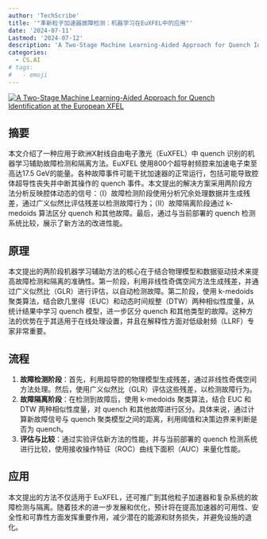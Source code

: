 ```yaml
---
author: 'TechScribe'
title: '"革新粒子加速器故障检测：机器学习在EuXFEL中的应用"'
date: '2024-07-11'
Lastmod: '2024-07-12'
description: 'A Two-Stage Machine Learning-Aided Approach for Quench Identification at the European XFEL'
categories:
  - CS.AI
# tags:
#   - emoji
---
```


[![A Two-Stage Machine Learning-Aided Approach for Quench Identification at the European XFEL](https://arxiv-research-1301205113.cos.ap-guangzhou.myqcloud.com/images/2407.08408v1.pdf_0.jpg)](https://arxiv.org/abs/2407.08408v1)

## 摘要

本文介绍了一种应用于欧洲X射线自由电子激光（EuXFEL）中 quench 识别的机器学习辅助故障检测和隔离方法。EuXFEL 使用800个超导射频腔来加速电子束至高达17.5 GeV的能量。各种故障事件可能干扰加速器的正常运行，包括可能导致腔体超导性丧失并中断其操作的 quench 事件。本文提出的解决方案采用两阶段方法分析反映腔体动态的信号：（I）故障检测阶段使用分析冗余处理数据并生成残差，通过广义似然比评估残差以检测故障行为；（II）故障隔离阶段通过 k-medoids 算法区分 quench 和其他故障。最后，通过与当前部署的 quench 检测系统比较，展示了新方法的改进性能。<!--more-->

## 原理

本文提出的两阶段机器学习辅助方法的核心在于结合物理模型和数据驱动技术来提高故障检测和隔离的准确性。第一阶段，利用非线性奇偶空间方法生成残差，并通过广义似然比（GLR）进行评估，以自动检测故障。第二阶段，使用 k-medoids 聚类算法，结合欧几里得（EUC）和动态时间规整（DTW）两种相似性度量，从统计结果中学习 quench 模型，进一步区分 quench 和其他类型的故障。这种方法的优势在于其适用于在线处理设置，并且在解释性方面对低级射频（LLRF）专家非常重要。

## 流程

1. **故障检测阶段**：首先，利用超导腔的物理模型生成残差，通过非线性奇偶空间方法处理。然后，使用广义似然比（GLR）评估这些残差，以检测故障行为。
2. **故障隔离阶段**：在检测到故障后，使用 k-medoids 聚类算法，结合 EUC 和 DTW 两种相似性度量，对 quench 和其他故障进行区分。具体来说，通过计算新故障信号与 quench 聚类模型之间的距离，利用阈值和决策边界来判断是否为 quench。
3. **评估与比较**：通过实验评估新方法的性能，并与当前部署的 quench 检测系统进行比较，使用接收操作特征（ROC）曲线下面积（AUC）来量化性能。

## 应用

本文提出的方法不仅适用于 EuXFEL，还可推广到其他粒子加速器和复杂系统的故障检测与隔离。随着技术的进一步发展和优化，预计将在提高加速器的可用性、安全性和可靠性方面发挥重要作用，减少潜在的能源和财务损失，并避免设施的退化。